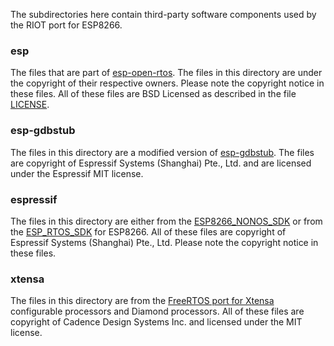 The subdirectories here contain third-party software components used by the RIOT port for ESP8266.

### esp

The files that are part of [esp-open-rtos](https://github.com/SuperHouse/esp-open-rtos.git). The files in this directory are under the copyright of their respective owners. Please note the copyright notice in these files. All of these files are BSD Licensed as described in the file [LICENSE](https://github.com/SuperHouse/esp-open-rtos/blob/master/LICENSE).

### esp-gdbstub

The files in this directory are a modified version of [esp-gdbstub](https://github.com/espressif/esp-gdbstub). The files are copyright of Espressif Systems (Shanghai) Pte., Ltd. and are licensed under the Espressif MIT license.

### espressif

The files in this directory are either from the [ESP8266_NONOS_SDK](https://github.com/espressif/ESP8266_NONOS_SDK.git) or from the [ESP_RTOS_SDK](https://github.com/espressif/ESP8266_RTOS_SDK.git) for ESP8266. All of these files are copyright of Espressif Systems (Shanghai) Pte., Ltd. Please note the copyright notice in these files.

### xtensa
The files in this directory are from the [FreeRTOS port for Xtensa](https://github.com/tensilica/freertos) configurable processors and Diamond processors. All of these files are copyright of Cadence Design Systems Inc. and licensed under the MIT license.
